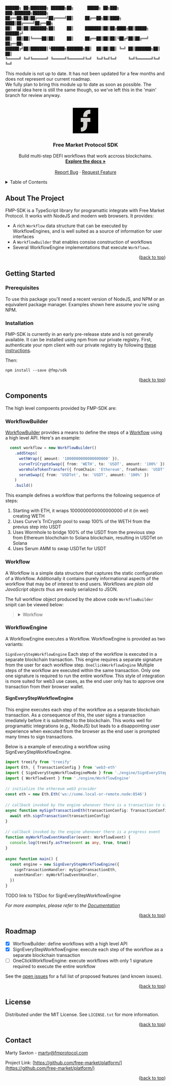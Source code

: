 ```
██████╗ ██╗███████╗ ██████╗██╗      █████╗ ██╗███╗   ███╗███████╗██████╗ 
██╔══██╗██║██╔════╝██╔════╝██║     ██╔══██╗██║████╗ ████║██╔════╝██╔══██╗
██║  ██║██║███████╗██║     ██║     ███████║██║██╔████╔██║█████╗  ██████╔╝
██║  ██║██║╚════██║██║     ██║     ██╔══██║██║██║╚██╔╝██║██╔══╝  ██╔══██╗
██████╔╝██║███████║╚██████╗███████╗██║  ██║██║██║ ╚═╝ ██║███████╗██║  ██║
╚═════╝ ╚═╝╚══════╝ ╚═════╝╚══════╝╚═╝  ╚═╝╚═╝╚═╝     ╚═╝╚══════╝╚═╝  ╚═╝
```
This module is not up to date.  It has not been updated for a few months and does not represent our current roadmap.  
We fully plan to bring this module up to date as soon as possible. The general idea here is still the same though,
so we've left this in the 'main' branch for review anyway.


<a name="readme-top"></a>

<br />
<div align="center">
  <a href="https://github.com/free-market">
    <img src="images/logo.png" alt="Logo" width="80" height="80">
  </a>

<h3 align="center">Free Market Protocol SDK</h3>

  <p align="center">
    Build multi-step DEFI workflows that work accross blockchains.
    <br />
    <a href="https://github.com/free-market/platform/blob/main/sdk/docs/modules.md"><strong>Explore the docs »</strong></a>
    <br />
    <br />
    <a href="https://github.com/free-market/platform/issues">Report Bug</a>
    ·
    <a href="https://github.com/free-market/platform/issues">Request Feature</a>
  </p>
</div>

<details>

<summary>Table of Contents</summary>

<!-- toc -->

- [About The Project](#about-the-project)
- [Getting Started](#getting-started)
  - [Prerequisites](#prerequisites)
  - [Installation](#installation)
- [Components](#components)
  - [WorkflowBuilder](#workflowbuilder)
  - [Workflow](#workflow)
  - [WorkflowEngine](#workflowengine)
    - [SignEveryStepWorkflowEngine](#signeverystepworkflowengine)
- [Roadmap](#roadmap)
- [License](#license)
- [Contact](#contact)

<!-- tocstop -->

</details>

<!-- ABOUT THE PROJECT -->

## About The Project

FMP-SDK is a TypeScript library for programattic integrate with Free Market Protocol. It works with NodeJS and modern web browsers.
It provides:

- A rich `Workflow` data structure that can be executed by WorkflowEngines, and is well suited as a source of information for user interfaces
- A `WorkflowBuilder` that enables consise construction of workflows
- Several WorkflowEngine implementations that execute `Workflows`.

<p align="right">(<a href="#readme-top">back to top</a>)</p>

## Getting Started

### Prerequisites

To use this package you'll need a recent version of NodeJS, and NPM or an equivalent package manager. Examples shown here assume you're using NPM.

### Installation

FMP-SDK is currently in an early pre-release state and is not generally available. It can be installed using npm from our private registry. First, authenticate your npm client with our private registry by following [these instructions](https://docs.github.com/en/packages/working-with-a-github-packages-registry/working-with-the-npm-registry).

Then:

```
npm install --save @fmp/sdk
```

<p align="right">(<a href="#readme-top">back to top</a>)</p>

## Components

The high level compoents provided by FMP-SDK are:

### WorkflowBuilder

[WorkflowBuilder](docs/classes/WorkflowBuilder.md) provides a means to define the steps of a [Workflow](docs/interfaces/Workflow.md) using a high level API. Here's an example:

```TypeScript
  const workflow = new WorkflowBuilder()
    .addSteps(
      wethWrap({ amount: '1000000000000000000' }),
      curveTriCryptoSwap({ from: 'WETH', to: 'USDT', amount: '100%' }),
      wormholeTokenTransfer({ fromChain: 'Ethereum', fromToken: 'USDT', toChain: 'Solana', amount: '100%' }),
      serumSwap({ from: 'USDTet', to: 'USDT', amount: '100%' })
    )
    .build()
```

This example defines a workflow that performs the following sequence of steps:

1. Starting with ETH, it wraps 1000000000000000000 of it (in wei) creating WETH
2. Uses Curve's TriCrypto pool to swap 100% of the WETH from the previus step into USDT
3. Uses Wormhole to bridge 100% of the USDT from the previous step from Ethereum blochchain to Solana blockchain, resulting in USDTet on Solana
4. Uses Serum AMM to swap USDTet for USDT

### Workflow

A Workflow is a simple data structure that captures the static configuration of a Workflow. Additionally it contains purely informational aspects of the workflow that may be of interest to end users. Workflows are _plain old JavaScript objects_ thus are easily serialized to JSON.

The full workflow object produced by the above code `WorkflowBuilder` snipit can be viewed below:

<blockquote>
  <details>
    <summary>
      Workflow
    </summary>
    <blockquote>
      <details>
        <summary>
          steps
        </summary>
        <blockquote>
          <details>
            <summary>
              0
            </summary>
            <blockquote>
              stepId: weth.wrap
            </blockquote>
            <blockquote>
              inputAmount: 1000000000000000000
            </blockquote>
            <blockquote>
              <details>
                <summary>
                  inputAsset
                </summary>
                <blockquote>
                  type: token
                </blockquote>
                <blockquote>
                  blockChain: Ethereum
                </blockquote>
                <blockquote>
                  symbol: ETH
                </blockquote>
                <blockquote>
                  <details>
                    <summary>
                      info
                    </summary>
                    <blockquote>
                      fullName: Ethereum
                    </blockquote>
                    <blockquote>
                      decimals: 18
                    </blockquote>
                  </details>
                </blockquote>
              </details>
            </blockquote>
            <blockquote>
              <details>
                <summary>
                  outputAsset
                </summary>
                <blockquote>
                  type: token
                </blockquote>
                <blockquote>
                  blockChain: Ethereum
                </blockquote>
                <blockquote>
                  symbol: WETH
                </blockquote>
                <blockquote>
                  <details>
                    <summary>
                      info
                    </summary>
                    <blockquote>
                      fullName: Wrapped Ethereum
                    </blockquote>
                    <blockquote>
                      decimals: 18
                    </blockquote>
                  </details>
                </blockquote>
              </details>
            </blockquote>
            <blockquote>
              <details>
                <summary>
                  info
                </summary>
                <blockquote>
                  stepId: weth.wrap
                </blockquote>
                <blockquote>
                  name: Wrap Ethereum
                </blockquote>
                <blockquote>
                  <details>
                    <summary>
                      blockchains
                    </summary>
                    <blockquote>
                      0: Ethereum
                    </blockquote>
                  </details>
                </blockquote>
                <blockquote>
                  gasEstimate: 1
                </blockquote>
                <blockquote>
                  exchangeFee: 0
                </blockquote>
                <blockquote>
                  description: Convert native ETH to WETH tokens.
                </blockquote>
              </details>
            </blockquote>
          </details>
        </blockquote>
        <blockquote>
          <details>
            <summary>
              1
            </summary>
            <blockquote>
              stepId: curve.tricrypto.swap
            </blockquote>
            <blockquote>
              inputAmount: 100%
            </blockquote>
            <blockquote>
              <details>
                <summary>
                  inputAsset
                </summary>
                <blockquote>
                  type: token
                </blockquote>
                <blockquote>
                  blockChain: Ethereum
                </blockquote>
                <blockquote>
                  symbol: WETH
                </blockquote>
                <blockquote>
                  <details>
                    <summary>
                      info
                    </summary>
                    <blockquote>
                      fullName: Wrapped Ethereum
                    </blockquote>
                    <blockquote>
                      decimals: 18
                    </blockquote>
                  </details>
                </blockquote>
              </details>
            </blockquote>
            <blockquote>
              <details>
                <summary>
                  outputAsset
                </summary>
                <blockquote>
                  type: token
                </blockquote>
                <blockquote>
                  blockChain: Ethereum
                </blockquote>
                <blockquote>
                  symbol: USDT
                </blockquote>
                <blockquote>
                  <details>
                    <summary>
                      info
                    </summary>
                    <blockquote>
                      fullName: Tether USD
                    </blockquote>
                    <blockquote>
                      decimals: 18
                    </blockquote>
                  </details>
                </blockquote>
              </details>
            </blockquote>
            <blockquote>
              inputIndex: 0
            </blockquote>
            <blockquote>
              outputIndex: 0
            </blockquote>
            <blockquote>
              <details>
                <summary>
                  info
                </summary>
                <blockquote>
                  stepId: curve.tricrypto.swap
                </blockquote>
                <blockquote>
                  name: Curve TriCrypto
                </blockquote>
                <blockquote>
                  <details>
                    <summary>
                      blockchains
                    </summary>
                    <blockquote>
                      0: Ethereum
                    </blockquote>
                  </details>
                </blockquote>
                <blockquote>
                  gasEstimate: 40
                </blockquote>
                <blockquote>
                  exchangeFee: 1
                </blockquote>
                <blockquote>
                  description: TriCrypto does swapping between the 3 most popular tokens on Ethereum: WBTC, WETH and USDT
                </blockquote>
              </details>
            </blockquote>
          </details>
        </blockquote>
        <blockquote>
          <details>
            <summary>
              2
            </summary>
            <blockquote>
              stepId: wormhole.transfer
            </blockquote>
            <blockquote>
              inputAmount: 100%
            </blockquote>
            <blockquote>
              <details>
                <summary>
                  inputAsset
                </summary>
                <blockquote>
                  type: token
                </blockquote>
                <blockquote>
                  blockChain: Ethereum
                </blockquote>
                <blockquote>
                  symbol: USDT
                </blockquote>
                <blockquote>
                  <details>
                    <summary>
                      info
                    </summary>
                    <blockquote>
                      fullName: Tether USD
                    </blockquote>
                    <blockquote>
                      decimals: 18
                    </blockquote>
                  </details>
                </blockquote>
              </details>
            </blockquote>
            <blockquote>
              <details>
                <summary>
                  outputAsset
                </summary>
                <blockquote>
                  type: token
                </blockquote>
                <blockquote>
                  blockChain: Solana
                </blockquote>
                <blockquote>
                  symbol: USDTet
                </blockquote>
                <blockquote>
                  <details>
                    <summary>
                      info
                    </summary>
                    <blockquote>
                      fullName: USDTet (USDT via wormhole from Ethereum)
                    </blockquote>
                    <blockquote>
                      decimals: 18
                    </blockquote>
                  </details>
                </blockquote>
              </details>
            </blockquote>
            <blockquote>
              <details>
                <summary>
                  info
                </summary>
                <blockquote>
                  stepId: wormhole.transfer
                </blockquote>
                <blockquote>
                  name: Wormhole Token Portal
                </blockquote>
                <blockquote>
                  <details>
                    <summary>
                      blockchains
                    </summary>
                    <blockquote>
                      0: Ethereum
                    </blockquote>
                  </details>
                </blockquote>
                <blockquote>
                  gasEstimate: 400000
                </blockquote>
                <blockquote>
                  exchangeFee: 1
                </blockquote>
                <blockquote>
                  description: Enables transfering tokens to different blockchains.
                </blockquote>
              </details>
            </blockquote>
            <blockquote>
              sourceChain: Ethereum
            </blockquote>
            <blockquote>
              targetChain: Solana
            </blockquote>
          </details>
        </blockquote>
        <blockquote>
          <details>
            <summary>
              3
            </summary>
            <blockquote>
              stepId: serum.swap
            </blockquote>
            <blockquote>
              inputAmount: 100%
            </blockquote>
            <blockquote>
              <details>
                <summary>
                  inputAsset
                </summary>
                <blockquote>
                  type: token
                </blockquote>
                <blockquote>
                  blockChain: Solana
                </blockquote>
                <blockquote>
                  symbol: USDTet
                </blockquote>
                <blockquote>
                  <details>
                    <summary>
                      info
                    </summary>
                    <blockquote>
                      fullName: USDTet (USDT via wormhole from Ethereum)
                    </blockquote>
                    <blockquote>
                      decimals: 18
                    </blockquote>
                  </details>
                </blockquote>
              </details>
            </blockquote>
            <blockquote>
              <details>
                <summary>
                  outputAsset
                </summary>
                <blockquote>
                  type: token
                </blockquote>
                <blockquote>
                  blockChain: Solana
                </blockquote>
                <blockquote>
                  symbol: USDT
                </blockquote>
                <blockquote>
                  <details>
                    <summary>
                      info
                    </summary>
                    <blockquote>
                      fullName: USDT (solana)
                    </blockquote>
                    <blockquote>
                      decimals: 18
                    </blockquote>
                  </details>
                </blockquote>
              </details>
            </blockquote>
            <blockquote>
              <details>
                <summary>
                  info
                </summary>
                <blockquote>
                  stepId: serum.swap
                </blockquote>
                <blockquote>
                  name: Serum AMM
                </blockquote>
                <blockquote>
                  <details>
                    <summary>
                      blockchains
                    </summary>
                    <blockquote>
                      0: Ethereum
                    </blockquote>
                  </details>
                </blockquote>
                <blockquote>
                  gasEstimate: 1
                </blockquote>
                <blockquote>
                  exchangeFee: 1
                </blockquote>
                <blockquote>
                  description: Automated market maker for swapping SPL Tokens.
                </blockquote>
              </details>
            </blockquote>
          </details>
        </blockquote>
      </details>
    </blockquote>
  </details>
</blockquote>

### WorkflowEngine

A WorkflowEngine executes a Workflow. WorkflowEngine is provided as two variants:

`SignEveryStepWorkflowEngine` Each step of the workflow is executed in a separate blockchain transaction.
This engine requires a separate signature from the user for each workflow step.
`OneClickWorkflowEngine` Multiple steps of the workflow are executed within the same transaction. Only one one signature is required to run the entire workflow.
This style of integration is more suited for web3 use cases, as the end user only has to approve one transaction from their browser wallet.

#### SignEveryStepWorkflowEngine

This engine executes each step of the workflow as a separate blockchain transaction. As a consequence of this, the user signs a transaction
imediately before it is submitted to the blockchain. This works well for programattic integrations (e.g., NodeJS) but leads to a disappointing
user experience when executed from the browser as the end user is prompted many times to sign transactions.

Below is a example of executing a workflow using SignEveryStepWorkflowEngine.

```TypeScript
import treeify from 'treeify'
import Eth, { TransactionConfig } from 'web3-eth'
import { SignEveryStepWorkflowEngineMode } from './engine/SignEveryStepWorkflowEngine'
import { WorkflowEvent } from './engine/WorkflowEngine'

// initialize the ethereum web3 provider
const eth = new Eth.Eth('ws://some.local-or-remote.node:8546')

// callback invoked by the engine whenever there is a transaction to sign
async function mySignTransactionEth(transactionConfig: TransactionConfig) {
  await eth.signTransaction(transactionConfig)
}

// callback invoked by the engine whenever there is a progress event
function myWorkflowEventHandler(event: WorkflowEvent) {
  console.log(treeify.asTree(event as any, true, true))
}

async function main() {
  const engine = new SignEveryStepWorkflowEngine({
    signTransactionHandler: mySignTransactionEth,
    eventHandler: myWorkflowEventHandler,
  })
}
```

TODO link to TSDoc for SignEveryStepWorkflowEngine

_For more examples, please refer to the [Documentation](docs/modules.md)_

<p align="right">(<a href="#readme-top">back to top</a>)</p>

## Roadmap

- [x] WorflowBuilder: define workflows with a high level API
- [x] SignEveryStepWorkflowEngine: execute each step of the workflow as a separate blockchain transaction
- [ ] OneClickWorkflowEngine: execute workflows with only 1 signature required to execute the entire workflow

See the [open issues](https://github.com/free-market/platform/issues) for a full list of proposed features (and known issues).

<p align="right">(<a href="#readme-top">back to top</a>)</p>

## License

Distributed under the MIT License. See `LICENSE.txt` for more information.

<p align="right">(<a href="#readme-top">back to top</a>)</p>

## Contact

Marty Saxton - marty@fmprotocol.com

Project Link: [https://github.com/free-market/platform/](https://github.com/free-market/platform/)

<p align="right">(<a href="#readme-top">back to top</a>)</p>
